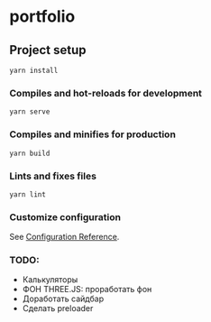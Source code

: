 # portfolio

## Project setup
```
yarn install
```

### Compiles and hot-reloads for development
```
yarn serve
```

### Compiles and minifies for production
```
yarn build
```

### Lints and fixes files
```
yarn lint
```

### Customize configuration
See [Configuration Reference](https://cli.vuejs.org/config/).

### TODO:
- Калькуляторы
- ФОН THREE.JS: проработать фон
- Доработать сайдбар
- Сделать preloader


